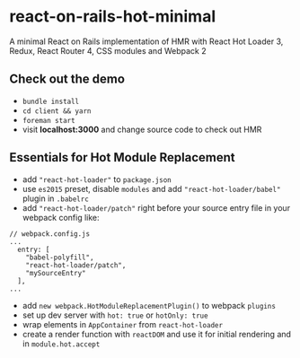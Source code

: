 # react-on-rails-hot-minimal

A minimal React on Rails implementation of HMR with React Hot Loader 3, Redux, React Router 4, CSS modules and Webpack 2

## Check out the demo

- `bundle install`
- `cd client && yarn`
- `foreman start`
- visit **localhost:3000** and change source code to check out HMR

## Essentials for Hot Module Replacement

- add `"react-hot-loader"` to `package.json`
- use `es2015` preset, disable `modules` and add `"react-hot-loader/babel"` plugin in `.babelrc`
- add `"react-hot-loader/patch"` right before your source entry file in your webpack config like:
```
// webpack.config.js
...
  entry: [
    "babel-polyfill",
    "react-hot-loader/patch",
    "mySourceEntry"
  ],
...
```
- add `new webpack.HotModuleReplacementPlugin()` to webpack `plugins`
- set up dev server with `hot: true` or `hotOnly: true`
- wrap elements in `AppContainer` from `react-hot-loader`
- create a render function with `reactDOM` and use it for initial rendering and in `module.hot.accept`
